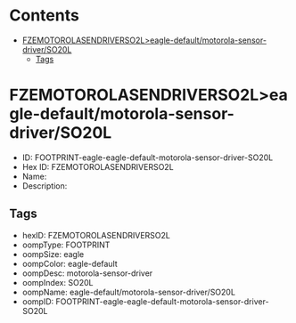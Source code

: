 



Contents
========

* [FZEMOTOROLASENDRIVERSO2L>eagle-default/motorola-sensor-driver/SO20L](#fzemotorolasendriverso2leagle-defaultmotorola-sensor-driverso20l)
	* [Tags](#tags)

# FZEMOTOROLASENDRIVERSO2L>eagle-default/motorola-sensor-driver/SO20L

- ID: FOOTPRINT-eagle-eagle-default-motorola-sensor-driver-SO20L
- Hex ID: FZEMOTOROLASENDRIVERSO2L
- Name: 
- Description: 

## Tags

- hexID: FZEMOTOROLASENDRIVERSO2L
- oompType: FOOTPRINT
- oompSize: eagle
- oompColor: eagle-default
- oompDesc: motorola-sensor-driver
- oompIndex: SO20L
- oompName: eagle-default/motorola-sensor-driver/SO20L
- oompID: FOOTPRINT-eagle-eagle-default-motorola-sensor-driver-SO20L
